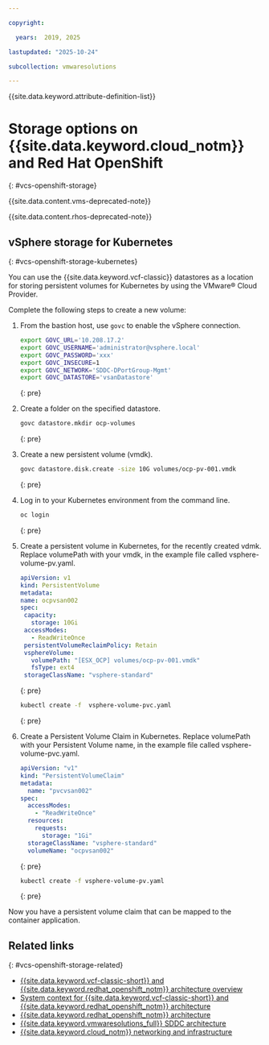 ```yaml
---

copyright:

  years:  2019, 2025

lastupdated: "2025-10-24"

subcollection: vmwaresolutions

---
```


{{site.data.keyword.attribute-definition-list}}

# Storage options on {{site.data.keyword.cloud_notm}} and Red Hat OpenShift
{: #vcs-openshift-storage}

{{site.data.content.vms-deprecated-note}}

{{site.data.content.rhos-deprecated-note}}

## vSphere storage for Kubernetes
{: #vcs-openshift-storage-kubernetes}

You can use the {{site.data.keyword.vcf-classic}} datastores as a location for storing persistent volumes for Kubernetes by using the VMware® Cloud Provider.

Complete the following steps to create a new volume:

1. From the bastion host, use `govc` to enable the vSphere connection.

   ```bash
   export GOVC_URL='10.208.17.2'
   export GOVC_USERNAME='administrator@vsphere.local'
   export GOVC_PASSWORD='xxx'
   export GOVC_INSECURE=1
   export GOVC_NETWORK='SDDC-DPortGroup-Mgmt'
   export GOVC_DATASTORE='vsanDatastore'
   ```
   {: pre}

2. Create a folder on the specified datastore.

   ```bash
   govc datastore.mkdir ocp-volumes
   ```
   {: pre}

3. Create a new persistent volume (vmdk).

   ```bash
   govc datastore.disk.create -size 10G volumes/ocp-pv-001.vmdk
   ```
   {: pre}

4. Log in to your Kubernetes environment from the command line.

   ```bash
   oc login
   ```
   {: pre}

5. Create a persistent volume in Kubernetes, for the recently created vdmk. Replace volumePath with your vmdk, in the example file called vsphere-volume-pv.yaml.

   ```yaml
   apiVersion: v1
   kind: PersistentVolume
   metadata:
   name: ocpvsan002
   spec:
    capacity:
      storage: 10Gi
    accessModes:
      - ReadWriteOnce
    persistentVolumeReclaimPolicy: Retain
    vsphereVolume:
      volumePath: "[ESX_OCP] volumes/ocp-pv-001.vmdk"
      fsType: ext4
    storageClassName: "vsphere-standard"

   ```
   {: pre}

   ```bash
   kubectl create -f  vsphere-volume-pvc.yaml
   ```
   {: pre}

6. Create a Persistent Volume Claim in Kubernetes. Replace volumePath with your Persistent Volume name, in the example file called vsphere-volume-pvc.yaml.

   ```yaml
   apiVersion: "v1"
   kind: "PersistentVolumeClaim"
   metadata:
     name: "pvcvsan002"
   spec:
     accessModes:
       - "ReadWriteOnce"
     resources:
       requests:
         storage: "1Gi"
     storageClassName: "vsphere-standard"
     volumeName: "ocpvsan002"
   ```
   {: pre}

   ```bash
   kubectl create -f vsphere-volume-pv.yaml
   ```
   {: pre}

Now you have a persistent volume claim that can be mapped to the container application.

## Related links
{: #vcs-openshift-storage-related}

* [{{site.data.keyword.vcf-classic-short}} and {{site.data.keyword.redhat_openshift_notm}} architecture overview](/docs/vmwaresolutions?topic=vmwaresolutions-vcs-openshift-intro)
* [System context for {{site.data.keyword.vcf-classic-short}} and {{site.data.keyword.redhat_openshift_notm}} architecture](/docs/vmwaresolutions?topic=vmwaresolutions-vcs-openshift-syscontext)
* [{{site.data.keyword.redhat_openshift_notm}} architecture](/docs/vmwaresolutions?topic=vmwaresolutions-vcs-openshift-redhat-arch)
* [{{site.data.keyword.vmwaresolutions_full}} SDDC architecture](/docs/vmwaresolutions?topic=vmwaresolutions-vcs-openshift-arch)
* [{{site.data.keyword.cloud_notm}} networking and infrastructure](/docs/vmwaresolutions?topic=vmwaresolutions-vcs-openshift-sddc-infra)
